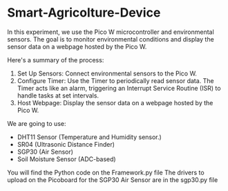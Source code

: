 # Smart-Agricolture-Device
In this experiment, we use the Pico W microcontroller and environmental sensors. The goal is to monitor environmental conditions and display the sensor data on a webpage hosted by the Pico W.

Here's a summary of the process:
1. Set Up Sensors: Connect environmental sensors to the Pico W.
2. Configure Timer: Use the Timer to periodically read sensor data. The Timer acts like an alarm, triggering an Interrupt Service Routine (ISR) to handle tasks at set intervals.
3. Host Webpage: Display the sensor data on a webpage hosted by the Pico W.

We are going to use:
- DHT11 Sensor (Temperature and Humidity sensor.)
- SR04 (Ultrasonic Distance Finder)
- SGP30 (Air Sensor)
- Soil Moisture Sensor (ADC-based)

You will find the Python code on the Framework.py file
The drivers to upload on the Picoboard for the SGP30 Air Sensor are in the sgp30.py file


